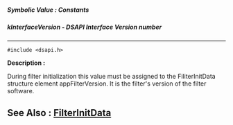 ##### Symbolic Value : Constants
##### kInterfaceVersion - DSAPI Interface Version number
---
```
#include <dsapi.h>
```
**Description :**

During filter initialization this value must be assigned to the FiliterInitData 
structure element appFilterVersion.  It is the filter's version of the filter 
software.

**See Also :**
[FilterInitData](/domino-c-api-docs/reference/Data/FilterInitData)
---
